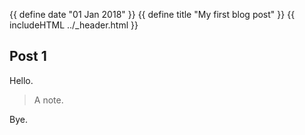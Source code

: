 {{ define date "01 Jan 2018" }}
{{ define title "My first blog post" }}
{{ includeHTML ../_header.html }}

## Post 1

Hello.

> A note.

Bye.